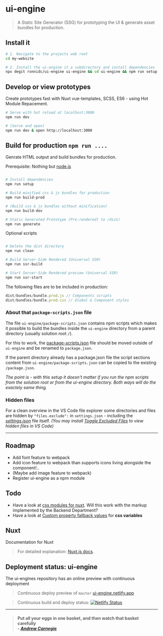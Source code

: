 # ui-engine

> A Static Site Generator (SSG) for prototyping the UI & generate asset bundles for production.

## Install it
``` bash
# 1. Navigate to the projects web root
cd my-website

# 2. Install the ui-engine it a subdirectory and install dependencies
npx degit ronnidc/ui-engine ui-engine && cd ui-engine && npm run setup
```

## Develop or view prototypes

Create prototypes fast with Nuxt vue-templates, SCSS, ES6 - using Hot Module Repacement. 

``` bash
# Serve with hot reload at localhost:3000
npm run dev

# (Serve and open)
npm run dev & open http://localhost:3000
```

## Build for production `npm run ....`

Genrate HTML output and build bundles for production. 

Prerequisite: Nothing but [node.js](https://nodejs.org/)

``` bash

# Install dependencies
npm run setup

# Build minified css & js bundles for production
npm run build-prod

# (Build css & js bundles without minification)
npm run build-dev

# Static Generated Prototype (Pre-rendered) to /dist/
npm run generate

```

Optional scripts

``` bash

# Delete the dist directory
npm run clean

# Build Server-Side Rendered (Universal SSR)
npm run ssr-build

# Start Server-Side Rendered preview (Universal SSR)
npm run ssr-start

```

The following files are to be included in production:

```js
dist/bundles/bundle.prod.js // Components scripts
dist/bundles/bundle.prod.css // Global & Component styles
```

### About that `package-scripts.json` file

The file `ui-engine/package-scripts.json` contains npm scripts which makes it possible to build the bundles inside the `ui-engine` directory from a parent directory (usually solution root `/`). 

For this to work, the [package-scripts.json](./package-scripts.json) file should be moved outside of `ui-engine` and be renamed to `package.json`. 

If the parent directory already has a package.json file the script sections content from `ui-engine/package-scripts.json` can be copied to the existing `/package.json`.

*The point is - with this setup it doesn't matter if you run the npm scripts from the solution root or from the ui-engine directory. Both ways will do the exactely same thing.*

### Hidden files

For a clean overview in the VS Code file explorer some directories and files are hidden by `"files.exclude":` in `settings.json` - including the *[settings.json](.vscode/settings.json)* file itself. *(You may install [Toggle Excluded Files](https://marketplace.visualstudio.com/items?itemName=eamodio.toggle-excluded-files) to view hidden files in VS Code)*

____

## Roadmap

- Add font feature to webpack
- Add icon feature to webpack than supports icons living alongside the component!..
- (Maybe add image feature to webpack)
- Register ui-engine as a npm module


## Todo
- Have a look at [css modules for nuxt](https://dev.to/fridanyvall/css-modules-in-nuxt-js-815). Will this work with the markup implemented by the Backend Department?
- Have a look at [Custom property fallback values](https://developer.mozilla.org/en-US/docs/Web/CSS/Using_CSS_custom_properties#Custom_property_fallback_values) for __css variables__

## Nuxt

Documentation for Nuxt

> For detailed explanation: [Nuxt.js docs](https://nuxtjs.org).

## Deployment status: ui-engine

The ui-engines repository has an online preview with continuous deployment

> Continuous deploy preview of `master` [ui-engine.netlify.app](https://ui-engine.netlify.app/)

> Continuous build and deploy status: [![Netlify Status](https://api.netlify.com/api/v1/badges/556a9a47-583d-4fec-b77e-2e3d27452050/deploy-status)](https://app.netlify.com/sites/vue-engine/deploys) 

____

> #### Put all your eggs in one basket, and then watch that basket carefully <br /> - *[Andrew Carnegie](https://en.wikipedia.org/wiki/Andrew_Carnegie)*
